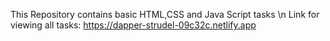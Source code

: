 This Repository contains basic HTML,CSS and Java Script tasks \n
Link for viewing all tasks:
https://dapper-strudel-09c32c.netlify.app
